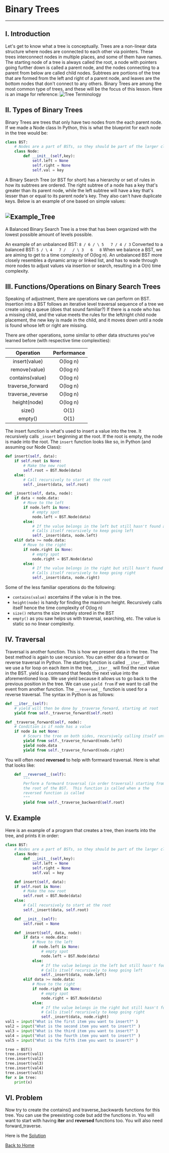 # Binary Trees
---
## I.  Introduction
Let's get to know what a tree is conceptually.  Trees are a non-linear data structure where nodes are connected to each other via pointers.  These trees interconnect nodes in multiple places, and some of them have names.  The starting node of a tree is always called the root, a node with pointers going further down is called a parent node, and the nodes connecting to a parent from below are called child nodes. Subtrees are portions of the tree that are formed from the left and right of a parent node, and leaves are the bottom nodes that don't connect to any others.  Binary Trees are among the most common type of trees, and these will be the focus of this lesson.
Here is an image for reference:
![Tree Terminology](Trees_Terminology.png)



## II. Types of Binary Trees
Binary Trees are trees that only have two nodes from the each parent node.  If we made a Node class In Python, this is what the blueprint for each node in the tree would be:

```Python
class BST:
    # Nodes are a part of BSTs, so they should be part of the larger class
    class Node:
        def __init__(self,key):
            self.left = None
            self.right = None
            self.val = key
```

A Binary Search Tree (or BST for short) has a hierarchy or set of rules in how its subtrees are ordered.  The right subtree of a node has a key that's greater than its parent node, while the left subtree will have a key that's lesser than or equal to its parent node's key.  They also can't have duplicate keys.  Below is an example of one based on simple values:

![Example_Tree](Example_Search_Tree.png)
---
A Balanced Binary Search Tree is a tree that has been organized with the lowest possible amount of levels possible.

An example of an unbalanced BST:
`
         8
        /
      6
     / \
    5   7
   /
  4
 /
3
`
Converted to a balanced BST:
`
     5
    / \
   4   7
  /   / \
 3   6   8
`
When we balance a BST, we are aiming to get to a time complexity of O(log n).  An unbalanced BST more closely resembles a dynamic array or linked list, and has to wade through more nodes to adjust values via insertion or search, resulting in a O(n) time complexity.

## III. Functions/Operations on Binary Search Trees
Speaking of adjustment, there are operations we can perform on BST.  Insertion into a BST follows an iterative level traversal sequence of a tree we create using a queue (does that sound familiar?) If there is a node who has a missing child, and the value meets the rules for the left/right child node placement, the new key is made in the child, and it moves down until a node is found whose left or right are missing.

There are other operations, some similar to other data structures you've learned before (with respective time complexities):

| Operation     | Performance   |
| :-----:       | :------------:|
| insert(value)| O(log n) |
| remove(value)| O(log n) |
| contains(value)| O(log n) |
| traverse_forward | O(log n) |
| traverse_reverse | O(log n) |
| height(node)    | O(log n) |
| size()    | O(1) |
| empty()    | O(1) |


The insert function is what's used to insert a value into the tree.  It recursively calls `_insert` beginning at the root.  If the root is empty, the node is made into the root.  The `insert` function looks like so, in Python (and assuming our Node Class):
```Python
def insert(self, data):
	if self.root is None:
        # Make the new root
		self.root = BST.Node(data)
	else:
        # Call recursively to start at the root
		self._insert(data, self.root)

def _insert(self, data, node):
    if data < node.data:
		# Move to the left
		if node.left is None:
			# empty spot
			node.left = BST.Node(data)
		else:
			# If the value belongs in the left but still hasn't found an empty node, keep going
            # Calls itself recursively to keep going left
			self._insert(data, node.left)
	elif data >= node.data:
		# Move to the right
		if node.right is None:
			# empty spot
			node.right = BST.Node(data)
		else:
			# If the value belongs in the right but still hasn't found an empty node, keep going
            # Calls itself recursively to keep going right
			self._insert(data, node.right)
```

Some of the less familiar operations do the following:
- `contains(value)` ascertains if the value is in the tree.
- `height(node)` is handy for finding the maximum height.  Recursively calls itself hence the time complexity of O(log n)
- `size()` returns the size innately stored in the BST
- `empty()` as you saw helps us with traversal, searching, etc. The value is static so no linear complexity.

## IV. Traversal
Traversal is another function.  This is how we present data in the tree.  The best method is again to use recursion.  You can either do a forward or reverse traversal in Python.  The starting function is called `__iter__`.  When we use a for loop on each item in the tree, `__iter__` will find the next value in the BST.  yield is a command that feeds the next value into the aforementioned loop.  We use yield because it allows us to go back to the previous position in the tree.  We can use `yield from` if we want to call the event from another function.  The `__reversed__` function is used for a reverse traversal.  The syntax in Python is as follows:
```Python
def __iter__(self):
    # yield will then be done by _traverse_forward, starting at root
    yield from self._traverse_forward(self.root)

def _traverse_forward(self, node):
    # Condition is if node has a value
	if node is not None:
        # Scours the tree on both sides, recursively calling itself until the if statement can't be met
		yield from self._traverse_forward(node.left)
		yield node.data
		yield from self._traverse_forward(node.right)

```

You will often need __reversed__ to help with formward traversal.  Here is what that looks like:
```Python
    def __reversed__(self):
        """
        Perform a formward traversal (in order traversal) starting from
        the root of the BST.  This function is called when a the
        reversed function is called
        """
        yield from self._traverse_backward(self.root)
```



## V. Example
Here is an example of a program that creates a tree, then inserts into the tree, and prints it in order:
```Python
class BST:
    # Nodes are a part of BSTs, so they should be part of the larger class
    class Node:
        def __init__(self,key):
            self.left = None
            self.right = None
            self.val = key

    def insert(self, data):
	if self.root is None:
        # Make the new root
		self.root = BST.Node(data)
	else:
        # Call recursively to start at the root
		self._insert(data, self.root)

    def __init__(self):
        self.root = None

    def _insert(self, data, node):
        if data < node.data:
            # Move to the left
            if node.left is None:
                # empty spot
                node.left = BST.Node(data)
            else:
                # If the value belongs in the left but still hasn't found an empty node, keep going
                # Calls itself recursively to keep going left
                self._insert(data, node.left)
        elif data >= node.data:
            # Move to the right
            if node.right is None:
                # empty spot
                node.right = BST.Node(data)
            else:
                # If the value belongs in the right but still hasn't found an empty node, keep going
                # Calls itself recursively to keep going right
                self._insert(data, node.right)
val1 = input("What is the first item you want to insert?" )
val2 = input("What is the second item you want to insert?" )
val3 = input("What is the third item you want to insert?" )
val4 = input("What is the fourth item you want to insert?" )
val5 = input("What is the fifth item you want to insert?" )

tree = BST()
tree.insert(val1)
tree.insert(val2)
tree.insert(val3)
tree.insert(val4)
tree.insert(val5)
for x in tree:
    print(x)

```

## VI. Problem
Now try to create the contains() and traverse_backwards functions for this tree.  You can use the preexisting code but add the functions in.
You will want to start with having __iter__ and __reversed__ functions too.  You will also need forward_traverse.


Here is the [Solution](Sol2.py)

[Back to Home](Python_Structures_Tutorial.md)


